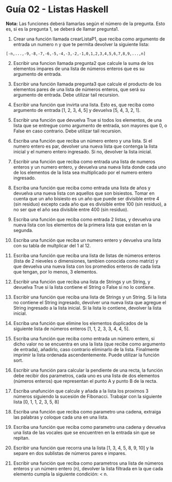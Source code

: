# Guía 02 - Listas Haskell

**Nota:** Las funciones deberá llamarlas según el número de la pregunta. Esto es, si es la pregunta 1, se deberá de llamar pregunta1.

1. Crear una función llamada crearListaP1, que reciba como argumento de entrada un numero n y que te permita devolver la siguiente lista:

```
[-n,...,-9,-8,-7,-6,-5,-4,-3,-2,-1,0,1,2,3,4,5,6,7,8,9,...,n]
```

2. Escribir una funcion llamada pregunta2 que calcule la suma de los elementos impares de una lista de números enteros que es su argumento de entrada.

3. Escribir una función llamada pregunta3 que calcule el producto de los elementos pares de una lista de números enteros, que será su argumento de entrada. Debe utilizar tail recursion.

4. Escribir una función que invirta una lista. Esto es, que reciba como argumento de entrada [1, 2, 3, 4, 5] y devuelva [5, 4, 3, 2, 1].

5. Escribir una función que devuelva True si todos los elementos, de una lista que se entregue como argumento de entrada, son mayores que 0, o False en caso contrario. Debe utilizar tail recursion.

6. Escriba una función que reciba un número entero y una lista. Si el numero entero es par, devolver una nueva lista que contenga la lista inicial y el numero entero ingresado. Si no, devolver la lista inicial.

7. Escribir una función que reciba como entrada una lista de numeros enteros y un numero entero, y devuelva una nueva lista donde cada uno de los elementos de la lista sea multiplicado por el numero entero ingresado.

8. Escriba una función que reciba como entrada una lista de años y devuelva una nueva lista con aquellos que son bisiestos. Tomar en cuenta que un año bisiesto es un año que puede ser divisible entre 4 (sin residuo) excepto cada año que es divisible entre 100 (sin residuo), a no ser que el año sea divisible entre 400 (sin residuo).

9. Escriba una función que reciba como entrada 2 listas, y devuelva una nueva lista con los elementos de la primera lista que existan en la segunda.

10. Escriba una función que reciba un numero entero y devuelva una lista con su tabla de multplicar del 1 al 12.

11. Escriba una función que reciba una lista de listas de números enteros (lista de 2 nieveles o dimensiones, tambien conocida como matriz) y que devuelva una nueva lista con los promedios enteros de cada lista que tengan, por lo menos, 3 elementos.

12. Escribir una función que reciba una lista de Strings y un String, y devuelva True si la lista contiene el String o False si no lo contiene.

13. Escribir una función que reciba una lista de Strings y un String. Si la lista no contiene el String ingresado, devolver una nueva lista que agregue el String ingresado a la lista inicial. Si la lista lo contiene, devolver la lista inicial.

14. Escriba una función que elimine los elementos duplicados de la siguiente lista de números enteros [1, 1, 2, 3, 3, 4, 4, 5].

15. Escriba una función que reciba como entrada un número entero, si dicho valor no se encuentra en una la lista (que recibe como argumento de entrada), añadirlo, caso contrario eliminarlo de la lista. Finalmente imprimir la lista ordenada ascendentemente. Puede utilizar la función sort.

16. Escribir una función para calcular la pendiente de una recta, la función debe recibir dos parametros, cada uno es una lista de dos elementos (números enteros) que representan el punto A y punto B de la recta.

17. Escriba unafunción que calcule y añada a la lista los proximos 3 números siguiendo la sucesión de Fibonacci. Trabajar con la siguiente lista [0, 1, 1, 2, 3, 5, 8]

18. Escriba una función que reciba como parametro una cadena, extraiga las palabras y coloque cada una en una lista.

19. Escriba una función que reciba como parametro una cadena y devuelva una lista de las vocales que se encuentren en la entrada sin que se repitan.

20. Escribir una función que recorra una la lista [1, 3, 4, 5, 8, 9, 10] y la separe en dos sublistas de números pares e impares.

21. Escribir una función que reciba como parametros una lista de números enteros y un número entero (n), devolver la lista filtrada en la que cada elemento cumpla la siguiente condición: < n.
